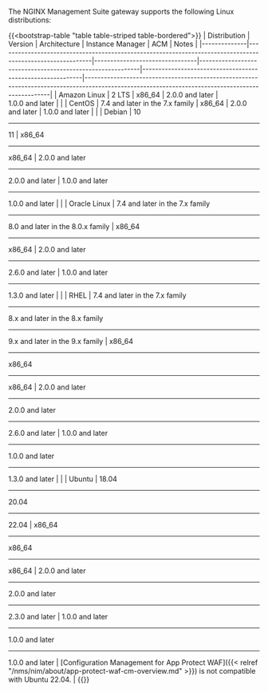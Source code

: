 The NGINX Management Suite gateway supports the following Linux distributions:

{{<bootstrap-table "table table-striped table-bordered">}}
| Distribution | Version                                                                                                   | Architecture                   | Instance Manager                                          | ACM                                                       | Notes                                                                                                                                           |
|--------------|-----------------------------------------------------------------------------------------------------------|--------------------------------|-----------------------------------------------------------|-----------------------------------------------------------|-------------------------------------------------------------------------------------------------------------------------------------------------|
| Amazon&nbsp;Linux | 2 LTS                                                                                                     | x86_64                         | 2.0.0&nbsp;and&nbsp;later                                           | 1.0.0&nbsp;and&nbsp;later                                           |                                                                                                                                                 |
| CentOS       | 7.4 and later in the 7.x family                                                                           | x86_64                         | 2.0.0 and later                                           | 1.0.0 and later                                           |                                                                                                                                                 |
| Debian       | 10 <hr> 11                                                                                                | x86_64 <hr> x86_64             | 2.0.0 and later <hr> 2.0.0 and later                      | 1.0.0 and later <hr> 1.0.0 and later                      |                                                                                                                                                 |
| Oracle Linux | 7.4 and later in the 7.x family <hr> 8.0 and later in the 8.0.x family                                    | x86_64 <hr> x86_64             | 2.0.0 and later <hr> 2.6.0 and later                      | 1.0.0 and later <hr> 1.3.0 and later                        |                                                                                                                                                 |
| RHEL         | 7.4 and later in the 7.x family <hr> 8.x and later in the 8.x family <hr> 9.x and later in the 9.x family | x86_64 <hr> x86_64 <hr> x86_64 | 2.0.0 and later <hr> 2.0.0 and later <hr> 2.6.0 and later | 1.0.0 and later <hr> 1.0.0 and later <hr> 1.3.0 and later   |                                                                                                                                                 |
| Ubuntu       | 18.04 <hr> 20.04 <hr> 22.04                                                                               | x86_64 <hr> x86_64 <hr> x86_64 | 2.0.0 and later <hr> 2.0.0 and later <hr> 2.3.0 and later | 1.0.0 and later <hr> 1.0.0 and later <hr> 1.0.0 and later | [Configuration Management for App Protect WAF]({{< relref "/nms/nim/about/app-protect-waf-cm-overview.md" >}}) is not compatible with Ubuntu 22.04. |
{{</bootstrap-table>}}

<!-- Do not remove. Keep this code at the bottom of the include -->
<!-- DOCS-1071 -->